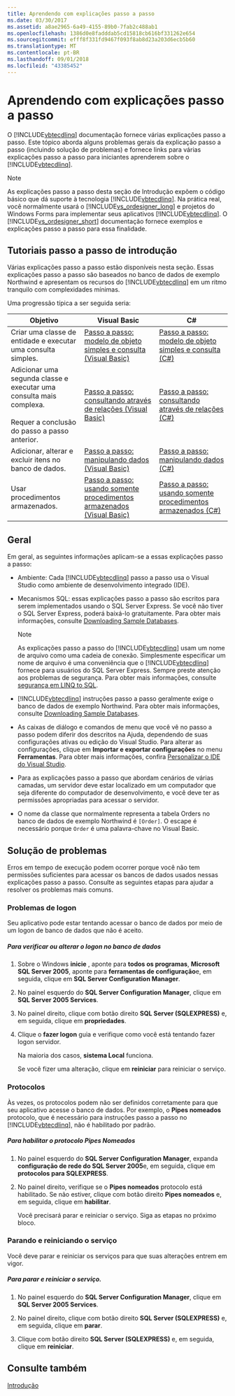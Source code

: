 ```yaml
---
title: Aprendendo com explicações passo a passo
ms.date: 03/30/2017
ms.assetid: a8ae2965-6a49-4155-89b0-7fab2c488ab1
ms.openlocfilehash: 1386d0e8fadddab5cd15818cb616bf331262e654
ms.sourcegitcommit: efff8f331fd9467f093f8ab8d23a203d6ecb5b60
ms.translationtype: MT
ms.contentlocale: pt-BR
ms.lasthandoff: 09/01/2018
ms.locfileid: "43385452"
---
```

# <a name="learning-by-walkthroughs"></a>Aprendendo com explicações passo a passo
O [!INCLUDE[vbtecdlinq](../../../../../../includes/vbtecdlinq-md.md)] documentação fornece várias explicações passo a passo. Este tópico aborda alguns problemas gerais da explicação passo a passo (incluindo solução de problemas) e fornece links para várias explicações passo a passo para iniciantes aprenderem sobre o [!INCLUDE[vbtecdlinq](../../../../../../includes/vbtecdlinq-md.md)].  
  
> [!NOTE]
>  As explicações passo a passo desta seção de Introdução expõem o código básico que dá suporte à tecnologia [!INCLUDE[vbtecdlinq](../../../../../../includes/vbtecdlinq-md.md)]. Na prática real, você normalmente usará o [!INCLUDE[vs_ordesigner_long](../../../../../../includes/vs-ordesigner-long-md.md)] e projetos do Windows Forms para implementar seus aplicativos [!INCLUDE[vbtecdlinq](../../../../../../includes/vbtecdlinq-md.md)]. O [!INCLUDE[vs_ordesigner_short](../../../../../../includes/vs-ordesigner-short-md.md)] documentação fornece exemplos e explicações passo a passo para essa finalidade.  
  
## <a name="getting-started-walkthroughs"></a>Tutoriais passo a passo de introdução  
 Várias explicações passo a passo estão disponíveis nesta seção. Essas explicações passo a passo são baseados no banco de dados de exemplo Northwind e apresentam os recursos do [!INCLUDE[vbtecdlinq](../../../../../../includes/vbtecdlinq-md.md)] em um ritmo tranquilo com complexidades mínimas.  
  
 Uma progressão típica a ser seguida seria:  
  
|Objetivo|Visual Basic|C#|  
|---------------|------------------|---------|  
|Criar uma classe de entidade e executar uma consulta simples.|[Passo a passo: modelo de objeto simples e consulta (Visual Basic)](../../../../../../docs/framework/data/adonet/sql/linq/walkthrough-simple-object-model-and-query-visual-basic.md)|[Passo a passo: modelo de objeto simples e consulta (C#)](../../../../../../docs/framework/data/adonet/sql/linq/walkthrough-simple-object-model-and-query-csharp.md)|  
|Adicionar uma segunda classe e executar uma consulta mais complexa.<br /><br /> Requer a conclusão do passo a passo anterior.|[Passo a passo: consultando através de relações (Visual Basic)](../../../../../../docs/framework/data/adonet/sql/linq/walkthrough-querying-across-relationships-visual-basic.md)|[Passo a passo: consultando através de relações (C#)](../../../../../../docs/framework/data/adonet/sql/linq/walkthrough-querying-across-relationships-csharp.md)|  
|Adicionar, alterar e excluir itens no banco de dados.|[Passo a passo: manipulando dados (Visual Basic)](../../../../../../docs/framework/data/adonet/sql/linq/walkthrough-manipulating-data-visual-basic.md)|[Passo a passo: manipulando dados (C#)](../../../../../../docs/framework/data/adonet/sql/linq/walkthrough-manipulating-data-csharp.md)|  
|Usar procedimentos armazenados.|[Passo a passo: usando somente procedimentos armazenados (Visual Basic)](../../../../../../docs/framework/data/adonet/sql/linq/walkthrough-using-only-stored-procedures-visual-basic.md)|[Passo a passo: usando somente procedimentos armazenados (C#)](../../../../../../docs/framework/data/adonet/sql/linq/walkthrough-using-only-stored-procedures-csharp.md)|  
  
## <a name="general"></a>Geral  
 Em geral, as seguintes informações aplicam-se a essas explicações passo a passo:  
  
-   Ambiente: Cada [!INCLUDE[vbtecdlinq](../../../../../../includes/vbtecdlinq-md.md)] passo a passo usa o Visual Studio como ambiente de desenvolvimento integrado (IDE).  
  
-   Mecanismos SQL: essas explicações passo a passo são escritos para serem implementados usando o SQL Server Express. Se você não tiver o SQL Server Express, poderá baixá-lo gratuitamente. Para obter mais informações, consulte [Downloading Sample Databases](../../../../../../docs/framework/data/adonet/sql/linq/downloading-sample-databases.md).  
  
    > [!NOTE]
    >  As explicações passo a passo do [!INCLUDE[vbtecdlinq](../../../../../../includes/vbtecdlinq-md.md)] usam um nome de arquivo como uma cadeia de conexão. Simplesmente especificar um nome de arquivo é uma conveniência que o [!INCLUDE[vbtecdlinq](../../../../../../includes/vbtecdlinq-md.md)] fornece para usuários do SQL Server Express. Sempre preste atenção aos problemas de segurança. Para obter mais informações, consulte [segurança em LINQ to SQL](../../../../../../docs/framework/data/adonet/sql/linq/security-in-linq-to-sql.md).  
  
-   [!INCLUDE[vbtecdlinq](../../../../../../includes/vbtecdlinq-md.md)] instruções passo a passo geralmente exige o banco de dados de exemplo Northwind. Para obter mais informações, consulte [Downloading Sample Databases](../../../../../../docs/framework/data/adonet/sql/linq/downloading-sample-databases.md).  
  
-   As caixas de diálogo e comandos de menu que você vê no passo a passo podem diferir dos descritos na Ajuda, dependendo de suas configurações ativas ou edição do Visual Studio. Para alterar as configurações, clique em **Importar e exportar configurações** no menu **Ferramentas**. Para obter mais informações, confira [Personalizar o IDE do Visual Studio](/visualstudio/ide/personalizing-the-visual-studio-ide).  
  
-   Para as explicações passo a passo que abordam cenários de várias camadas, um servidor deve estar localizado em um computador que seja diferente do computador de desenvolvimento, e você deve ter as permissões apropriadas para acessar o servidor.  
  
-   O nome da classe que normalmente representa a tabela Orders no banco de dados de exemplo Northwind é `[Order]`. O escape é necessário porque `Order` é uma palavra-chave no Visual Basic.  
  
## <a name="troubleshooting"></a>Solução de problemas  
 Erros em tempo de execução podem ocorrer porque você não tem permissões suficientes para acessar os bancos de dados usados nessas explicações passo a passo. Consulte as seguintes etapas para ajudar a resolver os problemas mais comuns.  
  
### <a name="log-on-issues"></a>Problemas de logon  
 Seu aplicativo pode estar tentando acessar o banco de dados por meio de um logon de banco de dados que não é aceito.  
  
##### <a name="to-verify-or-change-the-database-log-on"></a>Para verificar ou alterar o logon no banco de dados  
  
1.  Sobre o Windows **inicie** , aponte para **todos os programas**, **Microsoft SQL Server 2005**, aponte para **ferramentas de configuração**e, em seguida, clique em **SQL Server Configuration Manager**.  
  
2.  No painel esquerdo do **SQL Server Configuration Manager**, clique em **SQL Server 2005 Services**.  
  
3.  No painel direito, clique com botão direito **SQL Server (SQLEXPRESS)** e, em seguida, clique em **propriedades**.  
  
4.  Clique o **fazer logon** guia e verifique como você está tentando fazer logon servidor.  
  
     Na maioria dos casos, **sistema Local** funciona.  
  
     Se você fizer uma alteração, clique em **reiniciar** para reiniciar o serviço.  
  
### <a name="protocols"></a>Protocolos  
 Às vezes, os protocolos podem não ser definidos corretamente para que seu aplicativo acesse o banco de dados. Por exemplo, o **Pipes nomeados** protocolo, que é necessário para instruções passo a passo no [!INCLUDE[vbtecdlinq](../../../../../../includes/vbtecdlinq-md.md)], não é habilitado por padrão.  
  
##### <a name="to-enable-the-named-pipes-protocol"></a>Para habilitar o protocolo Pipes Nomeados  
  
1.  No painel esquerdo do **SQL Server Configuration Manager**, expanda **configuração de rede do SQL Server 2005**e, em seguida, clique em **protocolos para SQLEXPRESS**.  
  
2.  No painel direito, verifique se o **Pipes nomeados** protocolo está habilitado. Se não estiver, clique com botão direito **Pipes nomeados** e, em seguida, clique em **habilitar**.  
  
     Você precisará parar e reiniciar o serviço. Siga as etapas no próximo bloco.  
  
### <a name="stopping-and-restarting-the-service"></a>Parando e reiniciando o serviço  
 Você deve parar e reiniciar os serviços para que suas alterações entrem em vigor.  
  
##### <a name="to-stop-and-restart-the-service"></a>Para parar e reiniciar o serviço.  
  
1.  No painel esquerdo do **SQL Server Configuration Manager**, clique em **SQL Server 2005 Services**.  
  
2.  No painel direito, clique com botão direito **SQL Server (SQLEXPRESS)** e, em seguida, clique em **parar**.  
  
3.  Clique com botão direito **SQL Server (SQLEXPRESS)** e, em seguida, clique em **reiniciar**.  
  
## <a name="see-also"></a>Consulte também  
 [Introdução](../../../../../../docs/framework/data/adonet/sql/linq/getting-started.md)
